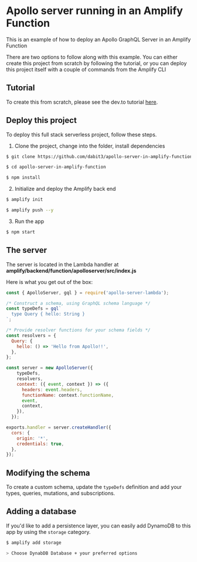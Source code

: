 # Apollo server running in an Amplify Function

This is an example of how to deploy an Apollo GraphQL Server in an Amplify Function

There are two options to follow along with this example. You can either create this project from scratch by following the tutorial, or you can deploy this project itself with a couple of commands from the Amplify CLI

## Tutorial

To create this from scratch, please see the dev.to tutorial [here](https://dev.to/aws/10-minute-tutorial-deploy-an-apollo-graphql-server-with-amplify-functions-38p1).

## Deploy this project

To deploy this full stack serverless project, follow these steps.

1. Clone the project, change into the folder, install dependencies

```sh
$ git clone https://github.com/dabit3/apollo-server-in-amplify-function.git

$ cd apollo-server-in-amplify-function

$ npm install
```

2. Initialize and deploy the Amplify back end

```sh
$ amplify init

$ amplify push --y
```

3. Run the app

```sh
$ npm start
```

## The server

The server is located in the Lambda handler at __amplify/backend/function/apolloserver/src/index.js__

Here is what you get out of the box:

```js
const { ApolloServer, gql } = require('apollo-server-lambda');

/* Construct a schema, using GraphQL schema language */
const typeDefs = gql`
  type Query { hello: String }
`;

/* Provide resolver functions for your schema fields */
const resolvers = {
  Query: {
    hello: () => 'Hello from Apollo!!',
  },
};

const server = new ApolloServer({
    typeDefs,
    resolvers,
    context: ({ event, context }) => ({
      headers: event.headers,
      functionName: context.functionName,
      event,
      context,
    }),
  });

exports.handler = server.createHandler({
  cors: {
    origin: '*',
    credentials: true,
  },
});
```

## Modifying the schema

To create a custom schema, update the `typeDefs` definition and add your types, queries, mutations, and subscriptions.

## Adding a database

If you'd like to add a persistence layer, you can easily add DynamoDB to this app by using the `storage` category.

```sh
$ amplify add storage

> Choose DynabDB Database + your preferred options
```